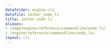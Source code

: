 ```yaml
---
datafolder: engine-cli
datafile: iechor_node_ls
title: iechor node ls
aliases:
- /edge/engine/reference/commandline/node_ls/
- /engine/reference/commandline/node_ls/
layout: cli
---
```


<!--
This page is automatically generated from iEchor's source code. If you want to
suggest a change to the text that appears here, open a ticket or pull request
in the source repository on GitHub:

https://github.com/iechor/cli
-->
